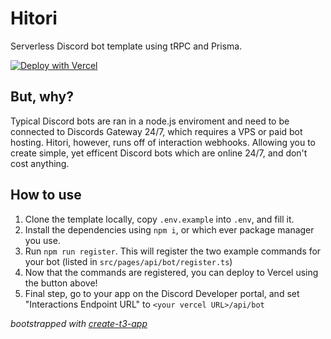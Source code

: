 # Hitori

Serverless Discord bot template using tRPC and Prisma.

[![Deploy with Vercel](https://vercel.com/button)](https://vercel.com/new/clone?repository-url=https%3A%2F%2Fgithub.com%2Fastridlol%2Fhitori&env=DATABASE_URL,DISCORD_CLIENT_ID,DISCORD_BOT_TOKEN,DISCORD_PUBLIC_KEY&repository-name=hitori-bot)

## But, why?

Typical Discord bots are ran in a node.js enviroment and need to be connected to Discords Gateway 24/7, which requires a VPS or paid bot hosting. Hitori, however, runs off of interaction webhooks. Allowing you to create simple, yet efficent Discord bots which are online 24/7, and don't cost anything.

## How to use

1. Clone the template locally, copy `.env.example` into `.env`, and fill it.
2. Install the dependencies using `npm i`, or which ever package manager you use.
3. Run `npm run register`. This will register the two example commands for your bot (listed in `src/pages/api/bot/register.ts`)
4. Now that the commands are registered, you can deploy to Vercel using the button above!
5. Final step, go to your app on the Discord Developer portal, and set "Interactions Endpoint URL" to `<your vercel URL>/api/bot`

_bootstrapped with [create-t3-app](https://create.t3.gg/)_
